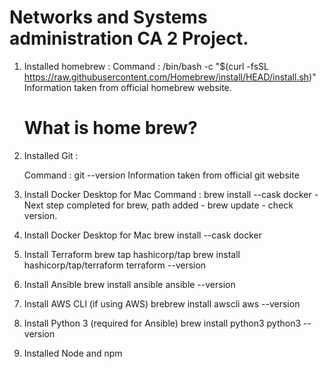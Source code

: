 # Networks and Systems administration CA 2 Project.

1. Installed homebrew :
    Command : /bin/bash -c "$(curl -fsSL https://raw.githubusercontent.com/Homebrew/install/HEAD/install.sh)"
    Information taken from official homebrew website.
    
    # What is home brew? 

2. Installed Git :

    Command : git --version
    Information taken from official git website

3. Install Docker Desktop for Mac
    Command : brew install --cask docker
            - Next step completed for brew, path added
            - brew update
            - check version.

3. Install Docker Desktop for Mac
        brew install --cask docker

4. Install Terraform
        brew tap hashicorp/tap
        brew install hashicorp/tap/terraform
        terraform --version

5. Install Ansible
        brew install ansible
        ansible --version

6. Install AWS CLI (if using AWS)
        brebrew install awscli
        aws --version

7. Install Python 3 (required for Ansible)
        brew install python3
        python3 --version

8. Installed Node and npm